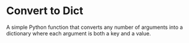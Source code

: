 # Convert to Dict

A simple Python function that converts any number of arguments into a dictionary where each argument is both a key and a value.
